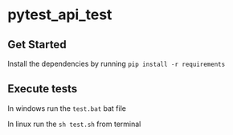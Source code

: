 # pytest_api_test


## Get Started
Install the dependencies by running `pip install -r requirements`

## Execute tests
In windows run the `test.bat` bat file

In linux run the `sh test.sh` from terminal
